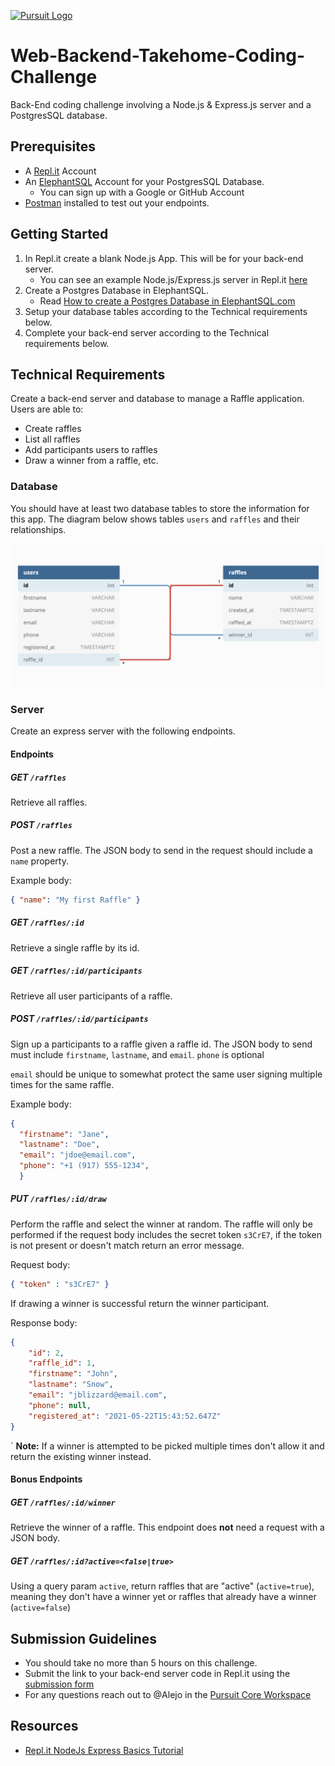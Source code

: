 [![Pursuit Logo](https://avatars1.githubusercontent.com/u/5825944?s=200&v=4)](https://pursuit.org)

# Web-Backend-Takehome-Coding-Challenge

Back-End coding challenge involving a Node.js & Express.js server and a PostgresSQL database.

## Prerequisites

- A [Repl.it](https://replit.com/) Account
- An [ElephantSQL](https://www.elephantsql.com/) Account for your PostgresSQL Database.
  - You can sign up with a Google or GitHub Account
- [Postman](https://www.postman.com/product/rest-client/) installed to test out your endpoints.

## Getting Started

1. In Repl.it create a blank Node.js App. This will be for your back-end server.
   - You can see an example Node.js/Express.js server in Repl.it [here](https://replit.com/@Vandesm14/Express-Template)
2. Create a Postgres Database in ElephantSQL.
   - Read [How to create a Postgres Database in ElephantSQL.com](./how-to-create-a-postgres-db-in-elephansql.md)
3. Setup your database tables according to the Technical requirements below.
4. Complete your back-end server according to the Technical requirements below.

## Technical Requirements

Create a back-end server and database to manage a Raffle application. Users are able to:

- Create raffles
- List all raffles
- Add participants users to raffles
- Draw a winner from a raffle, etc.

### Database

You should have at least two database tables to store the information for this app. The diagram below shows tables `users` and `raffles` and their relationships.

![database tables diagram](./assets/raffel-app-db-diagram.png)

### Server

Create an express server with the following endpoints.

#### Endpoints

##### GET `/raffles`

Retrieve all raffles.

##### POST `/raffles`

Post a new raffle. The JSON body to send in the request should include a `name` property.

Example body: 

```json
{ "name": "My first Raffle" }
```

##### GET `/raffles/:id`

Retrieve a single raffle by its id.

##### GET `/raffles/:id/participants`

Retrieve all user participants of a raffle.

##### POST `/raffles/:id/participants`

Sign up a participants to a raffle given a raffle id. The JSON body to send must include `firstname`, `lastname`, and `email`.
`phone` is optional

`email` should be unique to somewhat protect the same user signing multiple times for the same raffle.

Example body: 

```json
{ 
  "firstname": "Jane",
  "lastname": "Doe",
  "email": "jdoe@email.com",
  "phone": "+1 (917) 555-1234",
  }
```

##### PUT `/raffles/:id/draw`

Perform the raffle and select the winner at random. The raffle will only be performed if the request body includes the secret token `s3CrE7`, if the token is not present or doesn't match return an error message.

Request body:

```json
{ "token" : "s3CrE7" }
```

If drawing a winner is successful return the winner participant.

Response body:

```json
{
    "id": 2,
    "raffle_id": 1,
    "firstname": "John",
    "lastname": "Snow",
    "email": "jblizzard@email.com",
    "phone": null,
    "registered_at": "2021-05-22T15:43:52.647Z"
}
```
`
**Note:** If a winner is attempted to be picked multiple times don't allow it and return the existing winner instead.

#### Bonus Endpoints

##### GET `/raffles/:id/winner`

Retrieve the winner of a raffle. This endpoint does **not** need a request with a JSON body.

##### GET `/raffles/:id?active=<false|true>`

Using a query param `active`, return raffles that are "active" (`active=true`), meaning they don't have a winner yet or raffles that already have a winner (`active=false`)

## Submission Guidelines

- You should take no more than 5 hours on this challenge.
- Submit the link to your back-end server code in Repl.it using the [submission form](https://docs.google.com/forms/d/e/1FAIpQLSeY0nBqtXTV06b2CmAreHLJzVHlG0cQHUx9g1RKPYer0hNVVQ/viewform?usp=sf_link)
- For any questions reach out to @Alejo in the [Pursuit Core Workspace](https://pursuit-core.slack.com/)

## Resources

- [Repl.it NodeJs Express Basics Tutorial](https://replit.com/talk/learn/NodeJs-Express-tutorial/23519)
